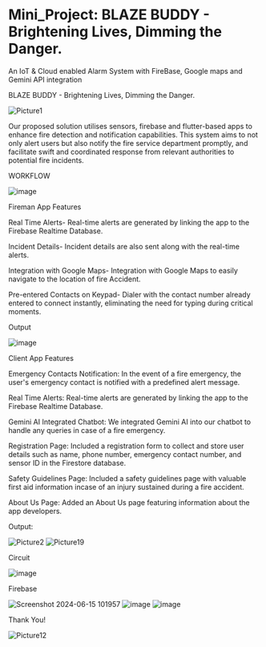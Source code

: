 # Mini_Project: BLAZE BUDDY - Brightening Lives, Dimming the Danger.

An IoT & Cloud enabled Alarm System with FireBase, Google maps and Gemini API integration 

BLAZE BUDDY - Brightening Lives, Dimming the Danger.

![Picture1](https://github.com/Project-be25/mini_project/assets/169865769/9fb578de-77ea-43d6-81f1-da425e930943)


Our proposed solution utilises sensors, firebase and flutter-based apps to enhance fire detection and notification capabilities. This system aims to not only alert users but also notify the fire service department promptly, and facilitate swift and coordinated response from relevant authorities to potential fire incidents.

WORKFLOW 

![image](https://github.com/Project-be25/fireman_app/assets/169865769/979cd9d3-1012-4253-8eb3-b5de93978277)

Fireman App Features

Real Time Alerts- Real-time alerts are generated by linking the app to the Firebase Realtime Database.

Incident Details- Incident details are also sent along with the real-time alerts.

Integration with Google Maps- Integration with Google Maps to easily navigate to the location of fire Accident.

Pre-entered Contacts on Keypad- Dialer with the contact number already entered to connect instantly, eliminating the need for typing during critical moments.

Output

![image](https://github.com/Project-be25/mini_project/assets/169865769/d9691ab8-8260-4b00-9ad4-3d54892c218a)



Client App Features

Emergency Contacts Notification:
In the event of a fire emergency, the user's emergency contact is notified with a predefined alert message. 

Real Time Alerts:
Real-time alerts are generated by linking the app to the Firebase Realtime Database.

Gemini AI Integrated Chatbot:
We integrated Gemini AI into our chatbot to handle any queries in case of a fire emergency.

Registration Page:
Included a registration form to collect and store user details such as name, phone number, emergency contact number, and sensor ID in the Firestore database.

Safety Guidelines Page:
Included a safety guidelines page with valuable first aid information incase of an injury sustained during a fire accident.

About Us Page:
Added an About Us page featuring information about the app developers.

Output:

![Picture2](https://github.com/Project-be25/mini_project/assets/169865769/eb94b624-68a5-45bc-9b86-ce191e35b6c8)
![Picture19](https://github.com/Project-be25/mini_project/assets/169865769/baa55624-5278-45da-bcc0-e6fc7eb0e157)

Circuit

![image](https://github.com/Project-be25/mini_project/assets/169865769/3d0a71f1-822f-44e4-ac47-7af285f5199d)

Firebase

![Screenshot 2024-06-15 101957](https://github.com/Project-be25/mini_project/assets/169865769/e58af5ac-9fba-49f9-8c75-741737114837)
![image](https://github.com/Project-be25/mini_project/assets/169865769/ddc6c12d-5a32-4fed-8e0e-0f6f7a30bbe7)
![image](https://github.com/Project-be25/mini_project/assets/169865769/2504eb9e-9ca4-4788-84d2-b1205ab92495)


Thank You!

![Picture12](https://github.com/Project-be25/mini_project/assets/169865769/7c24e408-9017-4778-8385-a0407a22ecf2)





